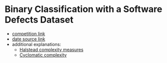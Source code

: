 # Binary Classification with a Software Defects Dataset


- [competition link](https://www.kaggle.com/competitions/playground-series-s3e23/data)
- [date source link](https://www.kaggle.com/datasets/semustafacevik/software-defect-prediction/data)
- additional explanations:
  - [Halstead complexity measures](https://en.wikipedia.org/wiki/Halstead_complexity_measures)
  - [Cyclomatic complexity](https://en.wikipedia.org/wiki/Cyclomatic_complexity)